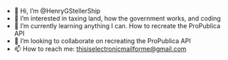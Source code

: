 - 👋 Hi, I’m @HenryGStellerShip
- 👀 I’m interested in taxing land, how the government works, and coding
- 🌱 I’m currently learning anything I can. How to recreate the ProPublica API
- 💞️ I’m looking to collaborate on recreating the ProPublica API
- 📫 How to reach me: thisiselectronicmailforme@gmail.com

<!---
HenryGStellerShip/HenryGStellerShip is a ✨ special ✨ repository because its `README.md` (this file) appears on your GitHub profile.
You can click the Preview link to take a look at your changes.
--->
